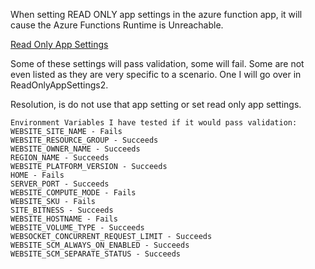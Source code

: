 When setting READ ONLY app settings in the azure function app, it will cause the Azure Functions Runtime is Unreachable. 

[Read Only App Settings](https://learn.microsoft.com/en-us/azure/app-service/reference-app-settings?tabs=kudu%2Cdotnet#app-environment)

Some of these settings will pass validation, some will fail. Some are not even listed as they are very specific to a scenario. One I will go over in ReadOnlyAppSettings2.

Resolution, is do not use that app setting or set read only app settings. 

```
Environment Variables I have tested if it would pass validation:
WEBSITE_SITE_NAME - Fails
WEBSITE_RESOURCE_GROUP - Succeeds
WEBSITE_OWNER_NAME - Succeeds
REGION_NAME - Succeeds
WEBSITE_PLATFORM_VERSION - Succeeds
HOME - Fails
SERVER_PORT - Succeeds
WEBSITE_COMPUTE_MODE - Fails
WEBSITE_SKU - Fails
SITE_BITNESS - Succeeds
WEBSITE_HOSTNAME - Fails
WEBSITE_VOLUME_TYPE - Succeeds
WEBSOCKET_CONCURRENT_REQUEST_LIMIT - Succeeds
WEBSITE_SCM_ALWAYS_ON_ENABLED - Succeeds
WEBSITE_SCM_SEPARATE_STATUS - Succeeds
```
